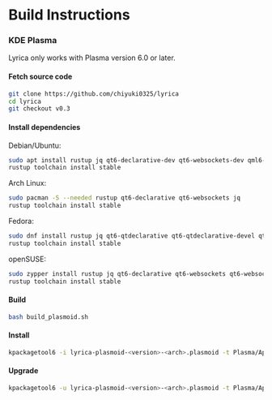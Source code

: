 # Build Instructions

### KDE Plasma

Lyrica only works with Plasma version 6.0 or later.

#### Fetch source code

```bash
git clone https://github.com/chiyuki0325/lyrica
cd lyrica
git checkout v0.3
```

#### Install dependencies

Debian/Ubuntu:

```bash
sudo apt install rustup jq qt6-declarative-dev qt6-websockets-dev qml6-module-qtwebsockets libdbus-1-dev
rustup toolchain install stable
``` 

Arch Linux:

```bash
sudo pacman -S --needed rustup qt6-declarative qt6-websockets jq
rustup toolchain install stable
````

Fedora:

```bash
sudo dnf install rustup jq qt6-qtdeclarative qt6-qtdeclarative-devel qt6-qtwebsockets qt6-qtwebsockets-devel dbus-devel
rustup toolchain install stable
```

openSUSE:

```bash
sudo zypper install rustup jq qt6-declarative qt6-websockets qt6-websockets-imports dbus-1-devel
rustup toolchain install stable
````

#### Build

```bash
bash build_plasmoid.sh
```

#### Install
```bash
kpackagetool6 -i lyrica-plasmoid-<version>-<arch>.plasmoid -t Plasma/Applet
```

#### Upgrade
```bash
kpackagetool6 -u lyrica-plasmoid-<version>-<arch>.plasmoid -t Plasma/Applet
```
